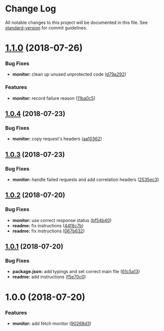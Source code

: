 # Change Log

All notable changes to this project will be documented in this file. See [standard-version](https://github.com/conventional-changelog/standard-version) for commit guidelines.

<a name="1.1.0"></a>
# [1.1.0](https://github.com/MaximBalaganskiy/application-insights-fetch-monitor/compare/v1.0.4...v1.1.0) (2018-07-26)


### Bug Fixes

* **monitor:** clean up unused unprotected code ([d79a292](https://github.com/MaximBalaganskiy/application-insights-fetch-monitor/commit/d79a292))


### Features

* **monitor:** record failure reason ([11ba0c5](https://github.com/MaximBalaganskiy/application-insights-fetch-monitor/commit/11ba0c5))



<a name="1.0.4"></a>
## [1.0.4](https://github.com/MaximBalaganskiy/application-insights-fetch-monitor/compare/v1.0.3...v1.0.4) (2018-07-23)


### Bug Fixes

* **monitor:** copy request's headers ([aa10362](https://github.com/MaximBalaganskiy/application-insights-fetch-monitor/commit/aa10362))



<a name="1.0.3"></a>
## [1.0.3](https://github.com/MaximBalaganskiy/application-insights-fetch-monitor/compare/v1.0.2...v1.0.3) (2018-07-23)


### Bug Fixes

* **monitor:** handle failed requests and add correlation headers ([2535ec3](https://github.com/MaximBalaganskiy/application-insights-fetch-monitor/commit/2535ec3))



<a name="1.0.2"></a>
## [1.0.2](https://github.com/MaximBalaganskiy/application-insights-fetch-monitor/compare/v1.0.1...v1.0.2) (2018-07-20)


### Bug Fixes

* **monitor:** use correct response status ([bf54b40](https://github.com/MaximBalaganskiy/application-insights-fetch-monitor/commit/bf54b40))
* **readme:** fix instructions ([44f8c7b](https://github.com/MaximBalaganskiy/application-insights-fetch-monitor/commit/44f8c7b))
* **readme:** fix instructions ([067b632](https://github.com/MaximBalaganskiy/application-insights-fetch-monitor/commit/067b632))



<a name="1.0.1"></a>
## [1.0.1](https://github.com/MaximBalaganskiy/application-insights-fetch-monitor/compare/v1.0.0...v1.0.1) (2018-07-20)


### Bug Fixes

* **package.json:** add typings and set correct main file ([61c5a13](https://github.com/MaximBalaganskiy/application-insights-fetch-monitor/commit/61c5a13))
* **readme:** add instructions ([f5e70c0](https://github.com/MaximBalaganskiy/application-insights-fetch-monitor/commit/f5e70c0))



<a name="1.0.0"></a>
# 1.0.0 (2018-07-20)


### Features

* **monitor:** add fetch monitor ([90268d3](https://github.com/MaximBalaganskiy/application-insights-fetch-monitor/commit/90268d3))

